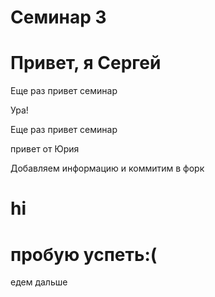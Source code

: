 # Семинар 3

Привет, я Сергей
=======
Еще раз привет семинар

Ура!

Еще раз привет семинар

привет от Юрия

Добавляем информацию и коммитим в форк

# hi
# пробую успеть:(

едем дальше

